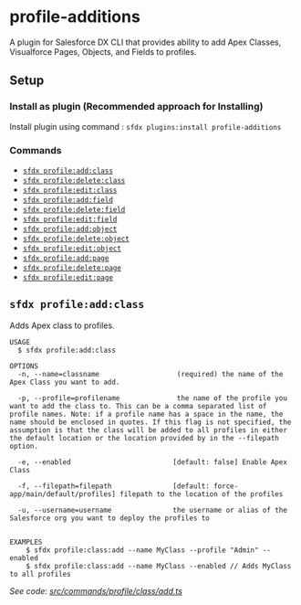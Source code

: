 # profile-additions

A plugin for Salesforce DX CLI that provides ability to add Apex Classes, Visualforce Pages, Objects, and Fields to profiles.

## Setup

### **Install as plugin (Recommended approach for Installing)**

Install plugin using command : `sfdx plugins:install profile-additions`

### **Commands**

- [`sfdx profile:add:class`](#sfdx-addclass)
- [`sfdx profile:delete:class`](#sfdx-deleteclass)
- [`sfdx profile:edit:class`](#sfdx-editclass)
- [`sfdx profile:add:field`](#sfdx-addfield)
- [`sfdx profile:delete:field`](#sfdx-deletefield)
- [`sfdx profile:edit:field`](#sfdx-editfield)
- [`sfdx profile:add:object`](#sfdx-addobject)
- [`sfdx profile:delete:object`](#sfdx-deleteobject)
- [`sfdx profile:edit:object`](#sfdx-editobject)
- [`sfdx profile:add:page`](#sfdx-addpage)
- [`sfdx profile:delete:page`](#sfdx-deletepage)
- [`sfdx profile:edit:page`](#sfdx-editpage)

## `sfdx profile:add:class`

Adds Apex class to profiles.

```
USAGE
  $ sfdx profile:add:class

OPTIONS
  -n, --name=classname                   (required) the name of the Apex Class you want to add.

  -p, --profile=profilename              the name of the profile you want to add the class to. This can be a comma separated list of profile names. Note: if a profile name has a space in the name, the name should be enclosed in quotes. If this flag is not specified, the assumption is that the class will be added to all profiles in either the default location or the location provided by in the --filepath option.

  -e, --enabled                         [default: false] Enable Apex Class

  -f, --filepath=filepath               [default: force-app/main/default/profiles] filepath to the location of the profiles

  -u, --username=username               the username or alias of the Salesforce org you want to deploy the profiles to


EXAMPLES
    $ sfdx profile:class:add --name MyClass --profile "Admin" --enabled
    $ sfdx profile:class:add --name MyClass --enabled // Adds MyClass to all profiles
```

_See code: [src/commands/profile/class/add.ts](https://github.com/seanrussell/profile-plugin/blob/main/src/commands/profile/class/add.ts)_
